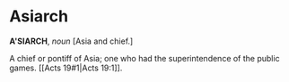 # Asiarch

**A'SIARCH**, _noun_ \[Asia and chief.\]

A chief or pontiff of Asia; one who had the superintendence of the public games. [[Acts 19#1|Acts 19:1]].